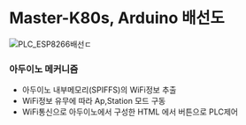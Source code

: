 # Master-K80s, Arduino 배선도
![PLC_ESP8266배선ㄷ](https://user-images.githubusercontent.com/98401825/191269128-c9b4ad01-292a-48fc-8974-cdec1484e960.png)

### 아두이노 메커니즘
* 아두이노 내부메모리(SPIFFS)의 WiFi정보 추출
* WiFi정보 유무에 따라 Ap,Station 모드 구동
* WiFi통신으로 아두이노에서 구성한 HTML 에서 버튼으로 PLC제어

